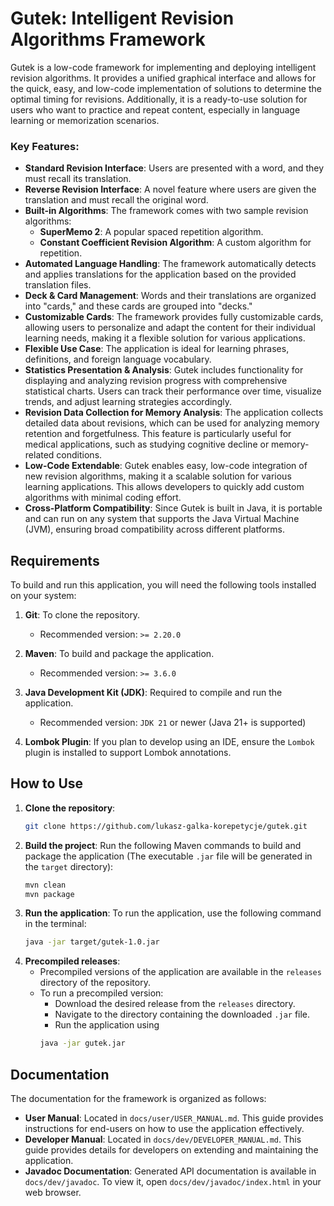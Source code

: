 # Gutek: Intelligent Revision Algorithms Framework

Gutek is a low-code framework for implementing and deploying intelligent revision algorithms. It provides a unified graphical interface and allows for the quick, easy, and low-code implementation of solutions to determine the optimal timing for revisions. Additionally, it is a ready-to-use solution for users who want to practice and repeat content, especially in language learning or memorization scenarios.

### Key Features:
- **Standard Revision Interface**: Users are presented with a word, and they must recall its translation.
- **Reverse Revision Interface**: A novel feature where users are given the translation and must recall the original word.
- **Built-in Algorithms**: The framework comes with two sample revision algorithms:
    - **SuperMemo 2**: A popular spaced repetition algorithm.
    - **Constant Coefficient Revision Algorithm**: A custom algorithm for repetition.
- **Automated Language Handling**: The framework automatically detects and applies translations for the application based on the provided translation files.
- **Deck & Card Management**: Words and their translations are organized into "cards," and these cards are grouped into "decks."
- **Customizable Cards**: The framework provides fully customizable cards, allowing users to personalize and adapt the content for their individual learning needs, making it a flexible solution for various applications.
- **Flexible Use Case**: The application is ideal for learning phrases, definitions, and foreign language vocabulary.
- **Statistics Presentation & Analysis**: Gutek includes functionality for displaying and analyzing revision progress with comprehensive statistical charts. Users can track their performance over time, visualize trends, and adjust learning strategies accordingly.
- **Revision Data Collection for Memory Analysis**: The application collects detailed data about revisions, which can be used for analyzing memory retention and forgetfulness. This feature is particularly useful for medical applications, such as studying cognitive decline or memory-related conditions.
- **Low-Code Extendable**: Gutek enables easy, low-code integration of new revision algorithms, making it a scalable solution for various learning applications. This allows developers to quickly add custom algorithms with minimal coding effort.
- **Cross-Platform Compatibility**: Since Gutek is built in Java, it is portable and can run on any system that supports the Java Virtual Machine (JVM), ensuring broad compatibility across different platforms.

## Requirements

To build and run this application, you will need the following tools installed on your system:

1. **Git**: To clone the repository.
    - Recommended version: `>= 2.20.0`

2. **Maven**: To build and package the application.
    - Recommended version: `>= 3.6.0`

3. **Java Development Kit (JDK)**: Required to compile and run the application.
    - Recommended version: `JDK 21` or newer (Java 21+ is supported)

4. **Lombok Plugin**: If you plan to develop using an IDE, ensure the `Lombok` plugin is installed to support Lombok annotations.

## How to Use

1. **Clone the repository**:
   ```bash
   git clone https://github.com/lukasz-galka-korepetycje/gutek.git
2. **Build the project**: Run the following Maven commands to build and package the application (The executable `.jar` file will be generated in the `target` directory):
    ```bash
    mvn clean
    mvn package
3. **Run the application**: To run the application, use the following command in the terminal:
    ```bash
   java -jar target/gutek-1.0.jar
4. **Precompiled releases**:
    - Precompiled versions of the application are available in the `releases` directory of the repository.
    - To run a precompiled version:
      - Download the desired release from the `releases` directory.
      - Navigate to the directory containing the downloaded `.jar` file.
      - Run the application using
      ```bash
      java -jar gutek.jar
      ```
      
## Documentation

The documentation for the framework is organized as follows:
   - **User Manual**: Located in `docs/user/USER_MANUAL.md`. This guide provides instructions for end-users on how to use the application effectively.
   - **Developer Manual**: Located in `docs/dev/DEVELOPER_MANUAL.md`. This guide provides details for developers on extending and maintaining the application.
   - **Javadoc Documentation**: Generated API documentation is available in `docs/dev/javadoc`. To view it, open `docs/dev/javadoc/index.html` in your web browser.